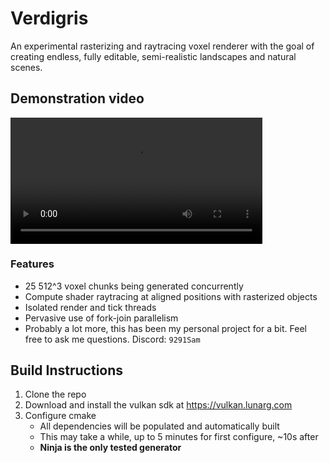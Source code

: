 # Verdigris
An experimental rasterizing and raytracing voxel renderer with the goal of creating endless, fully editable, semi-realistic landscapes and natural scenes.

## Demonstration video
<video width="80%" height="auto" controls style="max-width: 100%;">
  <source src="rt_raster_test.mp4" type="video/mp4">
</video>

### Features
- 25 512^3 voxel chunks being generated concurrently
- Compute shader raytracing at aligned positions with rasterized objects
- Isolated render and tick threads
- Pervasive use of fork-join parallelism
- Probably a lot more, this has been my personal project for a bit. Feel free to ask me questions. Discord: `9291Sam`


## Build Instructions 
1. Clone the repo
2. Download and install the vulkan sdk at https://vulkan.lunarg.com
3. Configure cmake 
    - All dependencies will be populated and automatically built
    - This may take a while, up to 5 minutes for first configure, ~10s after
    - **Ninja is the only tested generator**